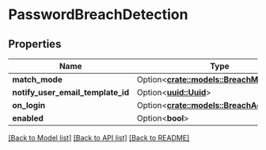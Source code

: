 # PasswordBreachDetection

## Properties

Name | Type | Description | Notes
------------ | ------------- | ------------- | -------------
**match_mode** | Option<[**crate::models::BreachMatchMode**](BreachMatchMode.md)> |  | [optional]
**notify_user_email_template_id** | Option<[**uuid::Uuid**](uuid::Uuid.md)> |  | [optional]
**on_login** | Option<[**crate::models::BreachAction**](BreachAction.md)> |  | [optional]
**enabled** | Option<**bool**> |  | [optional]

[[Back to Model list]](../README.md#documentation-for-models) [[Back to API list]](../README.md#documentation-for-api-endpoints) [[Back to README]](../README.md)


